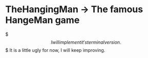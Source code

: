 # TheHangingMan -> The famous HangeMan game
$$$ I will implement it's terminal version.
$$$ It is a little ugly for now, I will keep improving.
